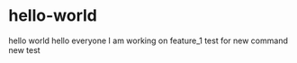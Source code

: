 # hello-world
hello world 
hello everyone 
I am working on feature_1
test for new command 
new test 
